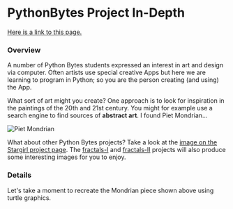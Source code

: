 # PythonBytes Project In-Depth


[Here is a link to this page.](https://github.com/robfatland/pythonbytes/tree/master/projects/art#pythonbytes-project-in-depth)


### Overview


A number of Python Bytes students expressed an interest in art and design via computer. Often artists use special
creative Apps but here we are learning to program in Python; so you are the person creating (and using) the App. 


What sort of art might you create? One approach is to look for inspiration in the paintings of the 20th and 21st
century. You might for example use a search engine to find sources of **abstract art**. I found Piet Mondrian...


![Piet Mondrian](https://github.com/robfatland/pythonbytes/blob/master/projects/mondrian.png "Tableau I, 1921")


What about other Python Bytes projects? Take a look at the 
[image on the Stargirl project page](https://github.com/robfatland/pythonbytes/tree/master/projects/stargirl#pythonbytes-project-in-depth).
The 
[fractals-I](https://github.com/robfatland/pythonbytes/tree/master/projects/fractals-I#pythonbytes-project-in-depth)
and 
[fractals-II](https://github.com/robfatland/pythonbytes/tree/master/projects/fractals-II#pythonbytes-project-in-depth)
projects will also produce some interesting images for you to enjoy.


### Details


Let's take a moment to recreate the Mondrian piece shown above using turtle graphics. 


